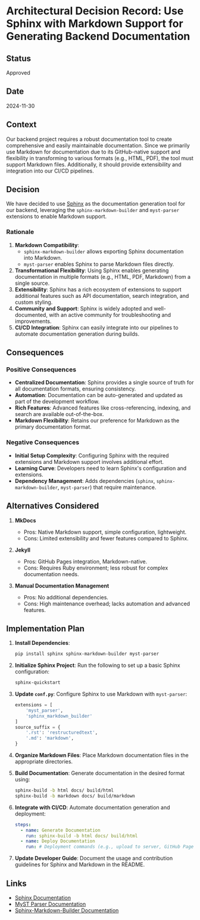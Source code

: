 # Architectural Decision Record: Use Sphinx with Markdown Support for Generating Backend Documentation

## Status

Approved

## Date

2024-11-30

## Context

Our backend project requires a robust documentation tool to create comprehensive and easily maintainable documentation. Since we primarily use Markdown for documentation due to its GitHub-native support and flexibility in transforming to various formats (e.g., HTML, PDF), the tool must support Markdown files. Additionally, it should provide extensibility and integration into our CI/CD pipelines.

## Decision

We have decided to use [Sphinx](https://www.sphinx-doc.org/) as the documentation generation tool for our backend, leveraging the `sphinx-markdown-builder` and `myst-parser` extensions to enable Markdown support.

### Rationale

1. **Markdown Compatibility**:
   - `sphinx-markdown-builder` allows exporting Sphinx documentation into Markdown.
   - `myst-parser` enables Sphinx to parse Markdown files directly.
2. **Transformational Flexibility**: Using Sphinx enables generating documentation in multiple formats (e.g., HTML, PDF, Markdown) from a single source.
3. **Extensibility**: Sphinx has a rich ecosystem of extensions to support additional features such as API documentation, search integration, and custom styling.
4. **Community and Support**: Sphinx is widely adopted and well-documented, with an active community for troubleshooting and improvements.
5. **CI/CD Integration**: Sphinx can easily integrate into our pipelines to automate documentation generation during builds.

## Consequences

### Positive Consequences

- **Centralized Documentation**: Sphinx provides a single source of truth for all documentation formats, ensuring consistency.
- **Automation**: Documentation can be auto-generated and updated as part of the development workflow.
- **Rich Features**: Advanced features like cross-referencing, indexing, and search are available out-of-the-box.
- **Markdown Flexibility**: Retains our preference for Markdown as the primary documentation format.

### Negative Consequences

- **Initial Setup Complexity**: Configuring Sphinx with the required extensions and Markdown support involves additional effort.
- **Learning Curve**: Developers need to learn Sphinx's configuration and extensions.
- **Dependency Management**: Adds dependencies (`sphinx`, `sphinx-markdown-builder`, `myst-parser`) that require maintenance.

## Alternatives Considered

1. **MkDocs**

   - Pros: Native Markdown support, simple configuration, lightweight.
   - Cons: Limited extensibility and fewer features compared to Sphinx.

2. **Jekyll**

   - Pros: GitHub Pages integration, Markdown-native.
   - Cons: Requires Ruby environment; less robust for complex documentation needs.

3. **Manual Documentation Management**
   - Pros: No additional dependencies.
   - Cons: High maintenance overhead; lacks automation and advanced features.

## Implementation Plan

1. **Install Dependencies**:

   ```bash
   pip install sphinx sphinx-markdown-builder myst-parser
   ```

2. **Initialize Sphinx Project**:
   Run the following to set up a basic Sphinx configuration:

   ```bash
   sphinx-quickstart
   ```

3. **Update `conf.py`**:
   Configure Sphinx to use Markdown with `myst-parser`:

   ```python
   extensions = [
       'myst_parser',
       'sphinx_markdown_builder'
   ]
   source_suffix = {
       '.rst': 'restructuredtext',
       '.md': 'markdown',
   }
   ```

4. **Organize Markdown Files**:
   Place Markdown documentation files in the appropriate directories.

5. **Build Documentation**:
   Generate documentation in the desired format using:

   ```bash
   sphinx-build -b html docs/ build/html
   sphinx-build -b markdown docs/ build/markdown
   ```

6. **Integrate with CI/CD**:
   Automate documentation generation and deployment:

   ```yaml
   steps:
     - name: Generate Documentation
       run: sphinx-build -b html docs/ build/html
     - name: Deploy Documentation
       run: # Deployment commands (e.g., upload to server, GitHub Pages)
   ```

7. **Update Developer Guide**:
   Document the usage and contribution guidelines for Sphinx and Markdown in the README.

## Links

- [Sphinx Documentation](https://www.sphinx-doc.org/)
- [MyST Parser Documentation](https://myst-parser.readthedocs.io/)
- [Sphinx-Markdown-Builder Documentation](https://github.com/codejamninja/sphinx-markdown-builder)
